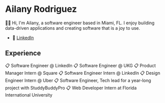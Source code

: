 # Ailany Rodriguez
👋🏻 Hi, I'm Ailany, a software engineer based in Miami, FL. I enjoy building data-driven applications and creating software that is a joy to use.   



- 💼 [LinkedIn](https://www.linkedin.com/in/ailany-rodriguez/)  

## Experience

📋 Software Engineer @ LinkedIn 
📋 Software Engineer @ UKG 
📋 Product Manager Intern @ Square 
📋 Software Engineer Intern @ LinkedIn 
📋 Design Engineer Intern @ Uber 
📋 Software Engineer, Tech lead for a year-long project with StuddyBuddyPro
📋 Web Developer Intern at Florida International University



